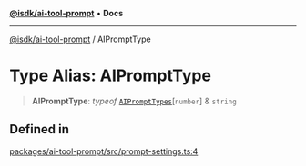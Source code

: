 [**@isdk/ai-tool-prompt**](../README.md) • **Docs**

***

[@isdk/ai-tool-prompt](../globals.md) / AIPromptType

# Type Alias: AIPromptType

> **AIPromptType**: *typeof* [`AIPromptTypes`](../variables/AIPromptTypes.md)\[`number`\] & `string`

## Defined in

[packages/ai-tool-prompt/src/prompt-settings.ts:4](https://github.com/isdk/ai-tool-prompt.js/blob/ccb6c76c282ffb3a596c3e9bc1daa79eaec7b66a/src/prompt-settings.ts#L4)
